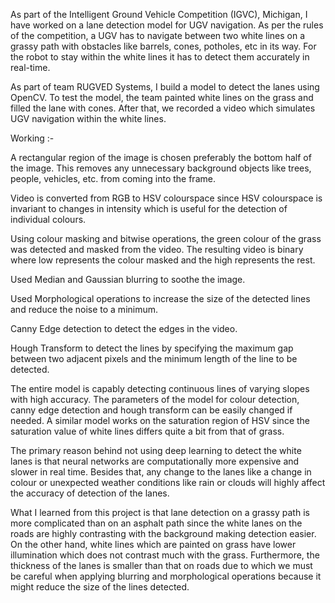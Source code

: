 As part of the Intelligent Ground Vehicle Competition (IGVC), Michigan, I have worked on a lane detection model for UGV navigation. As per the rules of the competition, a UGV has to navigate between two white lines on a grassy path with obstacles like barrels, cones, potholes, etc in its way. For the robot to stay within the white lines it has to detect them accurately in real-time.


As part of team RUGVED Systems, I build a model to detect the lanes using OpenCV. 
To test the model, the team painted white lines on the grass and filled the lane with cones. After that, we recorded a video which simulates UGV navigation within the white lines.


Working :-

A rectangular region of the image is chosen preferably the bottom half of the image. This removes any unnecessary background objects like trees, people, vehicles, etc. from coming into the frame.

Video is converted from RGB to HSV colourspace since HSV colourspace is invariant to changes in intensity which is useful for the detection of individual colours. 

Using colour masking and bitwise operations, the green colour of the grass was detected and masked from the video. The resulting video is binary where low represents the colour masked and the high represents the rest.

Used Median and Gaussian blurring to soothe the image. 

Used Morphological operations to increase the size of the detected lines and reduce the noise to a minimum.

Canny Edge detection to detect the edges in the video.

Hough Transform to detect the lines by specifying the maximum gap between two adjacent pixels and the minimum length of the line to be detected.


The entire model is capably detecting continuous lines of varying slopes with high accuracy. The parameters of the model for colour detection, canny edge detection and hough transform can be easily changed if needed. A similar model works on the saturation region of HSV since the saturation value of white lines differs quite a bit from that of grass. 


The primary reason behind not using deep learning to detect the white lanes is that neural networks are computationally more expensive and slower in real time. Besides that, any change to the lanes like a change in colour or unexpected weather conditions like rain or clouds will highly affect the accuracy of detection of the lanes.


What I learned from this project is that lane detection on a grassy path is more complicated than on an asphalt path since the white lanes on the roads are highly contrasting with the background making detection easier. On the other hand, white lines which are painted on grass have lower illumination which does not contrast much with the grass. Furthermore, the thickness of the lanes is smaller than that on roads due to which we must be careful when applying blurring and morphological operations because it might reduce the size of the lines detected.
